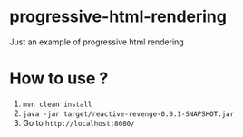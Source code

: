 # progressive-html-rendering
Just an example of progressive html rendering

# How to use ?

1. `mvn clean install`
2. `java -jar target/reactive-revenge-0.0.1-SNAPSHOT.jar` 
3. Go to `http://localhost:8080/`
